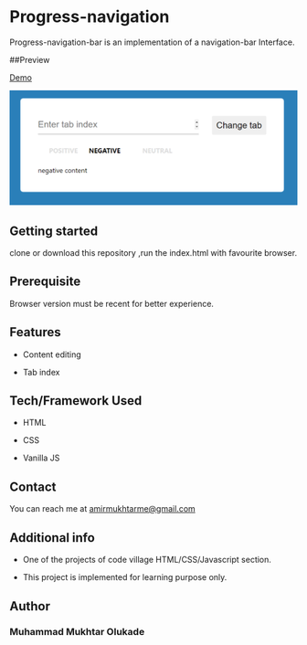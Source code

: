 # Progress-navigation

Progress-navigation-bar is an implementation of a navigation-bar Interface.

##Preview

[Demo](https://progressnav.netlify.app/)

![Screenshot](./loop.png)

## Getting started

clone or download this repository ,run the index.html with favourite browser.

## Prerequisite

Browser version must be recent for better experience.

## Features

- Content editing

- Tab index

## Tech/Framework Used

- HTML

- CSS

- Vanilla JS

## Contact

You can reach me at <amirmukhtarme@gmail.com>


## Additional info

- One of the projects of code village HTML/CSS/Javascript section.

- This project is implemented for learning purpose only.

## Author

### Muhammad Mukhtar Olukade


